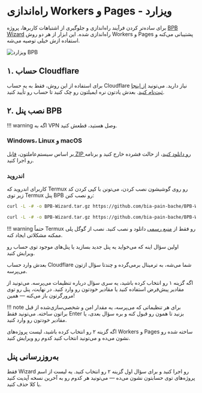 # راه‌اندازی Workers و Pages - ویزارد

برای ساده‌تر کردن فرآیند راه‌اندازی و جلوگیری از اشتباهات کاربرها، پروژه [BPB Wizard](https://github.com/bia-pain-bache/BPB-Wizard) راه‌اندازی شده. این ابزار از هر دو روش Workers و Pages پشتیبانی می‌کنه و استفاده ازش خیلی توصیه می‌شه.

![ویزارد BPB](../images/wizard.jpg)

## ۱. حساب Cloudflare

برای استفاده از این روش، فقط به یه حساب Cloudflare نیاز دارید. می‌تونید [از اینجا ثبت‌نام کنید](https://dash.cloudflare.com/sign-up/). بعدش یادتون نره ایمیلتون رو چک کنید تا حساب رو تأیید کنید.

## ۲. نصب پنل BPB

!!! warning
    اگه به VPN وصل هستید، قطعش کنید.

### Windows، Linux و macOS

بر اساس سیستم‌عاملتون، [فایل ZIP رو دانلود کنید](https://github.com/bia-pain-bache/BPB-Wizard/releases/latest)، از حالت فشرده خارج کنید و برنامه رو اجرا کنید.

### اندروید

کاربرای اندروید که Termux رو روی گوشیشون نصب کردن، می‌تونن با کپی کردن کد زیر توی Termux پنل BPB رو نصب کنن:

```bash title="ARM v8"
curl -L -# -o BPB-Wizard.tar.gz https://github.com/bia-pain-bache/BPB-Wizard/releases/latest/download/BPB-Wizard-linux-arm64.tar.gz && tar xzf BPB-Wizard.tar.gz && chmod +x ./BPB-Wizard-linux-arm64 && ./BPB-Wizard-linux-arm64
```

```bash title="ARM v7"
curl -L -# -o BPB-Wizard.tar.gz https://github.com/bia-pain-bache/BPB-Wizard/releases/latest/download/BPB-Wizard-linux-arm.tar.gz && tar xzf BPB-Wizard.tar.gz && chmod +x ./BPB-Wizard-linux-arm && ./BPB-Wizard-linux-arm
```

!!! warning
    حتماً Termux رو فقط از [منبع رسمی](https://github.com/termux/termux-app/releases/latest) دانلود و نصب کنید. نصب از گوگل پلی ممکنه مشکلاتی ایجاد کنه.

اولین سؤال اینه که می‌خواید یه پنل جدید بسازید یا پنل‌های موجود توی حساب رو ویرایش کنید.

بعدش وارد حساب Cloudflare شما می‌شه، به ترمینال برمی‌گرده و چندتا سؤال ازتون می‌پرسه.

اگه گزینه ۱ رو انتخاب کرده باشید، یه سری سؤال درباره تنظیمات می‌پرسه. می‌تونید از مقادیر پیش‌فرض استفاده کنید یا مقادیر خودتون رو وارد کنید. در نهایت، پنل رو توی مرورگرتون باز می‌کنه — همین!

!!! note
    برای هر تنظیماتی که می‌پرسه، یه مقدار امن و شخصی‌سازی‌شده از قبل براتون ساخته. می‌تونید فقط Enter بزنید تا همون رو قبول کنه و بره سؤال بعدی، یا مقادیر خودتون رو وارد کنید.

اگه گزینه ۲ رو انتخاب کرده باشید، لیست پروژه‌های Workers و Pages ساخته شده رو نشون می‌ده و می‌تونید انتخاب کنید کدوم رو ویرایش کنید.

## به‌روزرسانی پنل

فقط Wizard رو اجرا کنید و برای سؤال اول گزینه ۲ رو انتخاب کنید. یه لیست از اسم پروژه‌های توی حسابتون نشون می‌ده — می‌تونید هر کدوم رو به آخرین نسخه آپدیت کنید یا کلا حذف کنید.
